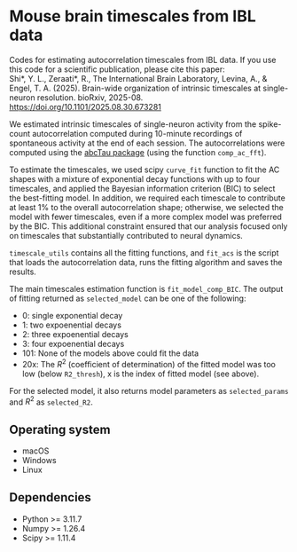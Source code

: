 # Mouse brain timescales from IBL data

Codes for estimating autocorrelation timescales from IBL data. If you use this code for a scientific publication, please cite this paper:    
Shi*, Y. L., Zeraati*, R., The International Brain Laboratory, Levina, A., & Engel, T. A. (2025). Brain-wide organization of intrinsic timescales at single-neuron resolution. bioRxiv, 2025-08. https://doi.org/10.1101/2025.08.30.673281 

We estimated intrinsic timescales of single-neuron activity from the spike-count autocorrelation computed during 10-minute recordings of spontaneous activity at the end of each session. The autocorrelations were computed using the [abcTau package](https://github.com/roxana-zeraati/abcTau) (using the function `comp_ac_fft`).

To estimate the timescales, we used scipy `curve_fit` function to fit the AC shapes with a mixture of exponential decay functions with up to four timescales, and applied the Bayesian information criterion (BIC) to select the best-fitting model. In addition, we required each timescale to contribute at least 1\% to the overall autocorrelation shape; otherwise, we selected the model with fewer timescales, even if a more complex model was preferred by the BIC. This additional constraint ensured that our analysis focused only on timescales that substantially contributed to neural dynamics.

`timescale_utils` contains all the fitting functions, and `fit_acs` is the script that loads the autocorrelation data, runs the fitting algorithm and saves the results.


The main timescales estimation function is `fit_model_comp_BIC`. The output of fitting returned as `selected_model` can be one of the following:
-  0: single exponential decay
-  1: two expoenential decays
-  2: three expoenential decays
-  3: four expoenential decays
-  101: None of the models above could fit the data
-  20x: The $R^2$ (coefficient of determination) of the fitted model was too low (below `R2_thresh`), x is the index of fitted model (see above).

For the selected model, it also returns model parameters as `selected_params` and $R^2$ as `selected_R2`.


## Operating system
- macOS
- Windows
- Linux

## Dependencies
- Python >= 3.11.7
- Numpy >= 1.26.4 
- Scipy >= 1.11.4